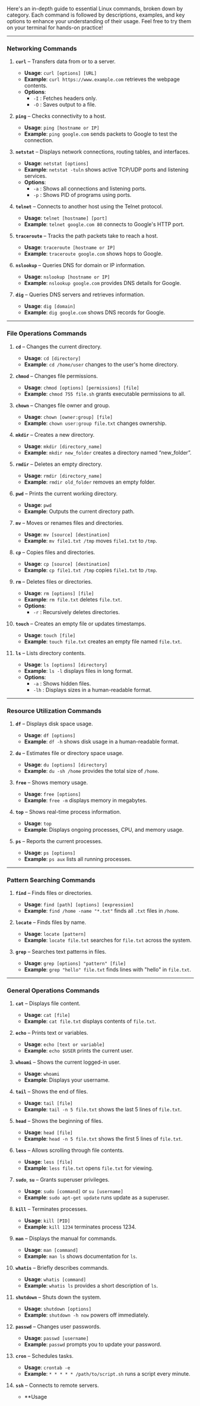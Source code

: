 Here's an in-depth guide to essential Linux commands, broken down by category. Each command is followed by descriptions, examples, and key options to enhance your understanding of their usage. Feel free to try them on your terminal for hands-on practice!

---

### Networking Commands
1. **`curl`** – Transfers data from or to a server.
   - **Usage**: `curl [options] [URL]`
   - **Example**: `curl https://www.example.com` retrieves the webpage contents.
   - **Options**:
     - `-I` : Fetches headers only.
     - `-O` : Saves output to a file.

2. **`ping`** – Checks connectivity to a host.
   - **Usage**: `ping [hostname or IP]`
   - **Example**: `ping google.com` sends packets to Google to test the connection.

3. **`netstat`** – Displays network connections, routing tables, and interfaces.
   - **Usage**: `netstat [options]`
   - **Example**: `netstat -tuln` shows active TCP/UDP ports and listening services.
   - **Options**:
     - `-a` : Shows all connections and listening ports.
     - `-p` : Shows PID of programs using ports.

4. **`telnet`** – Connects to another host using the Telnet protocol.
   - **Usage**: `telnet [hostname] [port]`
   - **Example**: `telnet google.com 80` connects to Google's HTTP port.

5. **`traceroute`** – Tracks the path packets take to reach a host.
   - **Usage**: `traceroute [hostname or IP]`
   - **Example**: `traceroute google.com` shows hops to Google.

6. **`nslookup`** – Queries DNS for domain or IP information.
   - **Usage**: `nslookup [hostname or IP]`
   - **Example**: `nslookup google.com` provides DNS details for Google.

7. **`dig`** – Queries DNS servers and retrieves information.
   - **Usage**: `dig [domain]`
   - **Example**: `dig google.com` shows DNS records for Google.

---

### File Operations Commands
1. **`cd`** – Changes the current directory.
   - **Usage**: `cd [directory]`
   - **Example**: `cd /home/user` changes to the user's home directory.

2. **`chmod`** – Changes file permissions.
   - **Usage**: `chmod [options] [permissions] [file]`
   - **Example**: `chmod 755 file.sh` grants executable permissions to all.

3. **`chown`** – Changes file owner and group.
   - **Usage**: `chown [owner:group] [file]`
   - **Example**: `chown user:group file.txt` changes ownership.

4. **`mkdir`** – Creates a new directory.
   - **Usage**: `mkdir [directory_name]`
   - **Example**: `mkdir new_folder` creates a directory named “new_folder”.

5. **`rmdir`** – Deletes an empty directory.
   - **Usage**: `rmdir [directory_name]`
   - **Example**: `rmdir old_folder` removes an empty folder.

6. **`pwd`** – Prints the current working directory.
   - **Usage**: `pwd`
   - **Example**: Outputs the current directory path.

7. **`mv`** – Moves or renames files and directories.
   - **Usage**: `mv [source] [destination]`
   - **Example**: `mv file1.txt /tmp` moves `file1.txt` to `/tmp`.

8. **`cp`** – Copies files and directories.
   - **Usage**: `cp [source] [destination]`
   - **Example**: `cp file1.txt /tmp` copies `file1.txt` to `/tmp`.

9. **`rm`** – Deletes files or directories.
   - **Usage**: `rm [options] [file]`
   - **Example**: `rm file.txt` deletes `file.txt`.
   - **Options**:
     - `-r` : Recursively deletes directories.

10. **`touch`** – Creates an empty file or updates timestamps.
    - **Usage**: `touch [file]`
    - **Example**: `touch file.txt` creates an empty file named `file.txt`.

11. **`ls`** – Lists directory contents.
    - **Usage**: `ls [options] [directory]`
    - **Example**: `ls -l` displays files in long format.
    - **Options**:
      - `-a` : Shows hidden files.
      - `-lh` : Displays sizes in a human-readable format.

---

### Resource Utilization Commands
1. **`df`** – Displays disk space usage.
   - **Usage**: `df [options]`
   - **Example**: `df -h` shows disk usage in a human-readable format.

2. **`du`** – Estimates file or directory space usage.
   - **Usage**: `du [options] [directory]`
   - **Example**: `du -sh /home` provides the total size of `/home`.

3. **`free`** – Shows memory usage.
   - **Usage**: `free [options]`
   - **Example**: `free -m` displays memory in megabytes.

4. **`top`** – Shows real-time process information.
   - **Usage**: `top`
   - **Example**: Displays ongoing processes, CPU, and memory usage.

5. **`ps`** – Reports the current processes.
   - **Usage**: `ps [options]`
   - **Example**: `ps aux` lists all running processes.

---

### Pattern Searching Commands
1. **`find`** – Finds files or directories.
   - **Usage**: `find [path] [options] [expression]`
   - **Example**: `find /home -name "*.txt"` finds all `.txt` files in `/home`.

2. **`locate`** – Finds files by name.
   - **Usage**: `locate [pattern]`
   - **Example**: `locate file.txt` searches for `file.txt` across the system.

3. **`grep`** – Searches text patterns in files.
   - **Usage**: `grep [options] "pattern" [file]`
   - **Example**: `grep "hello" file.txt` finds lines with "hello" in `file.txt`.

---

### General Operations Commands
1. **`cat`** – Displays file content.
   - **Usage**: `cat [file]`
   - **Example**: `cat file.txt` displays contents of `file.txt`.

2. **`echo`** – Prints text or variables.
   - **Usage**: `echo [text or variable]`
   - **Example**: `echo $USER` prints the current user.

3. **`whoami`** – Shows the current logged-in user.
   - **Usage**: `whoami`
   - **Example**: Displays your username.

4. **`tail`** – Shows the end of files.
   - **Usage**: `tail [file]`
   - **Example**: `tail -n 5 file.txt` shows the last 5 lines of `file.txt`.

5. **`head`** – Shows the beginning of files.
   - **Usage**: `head [file]`
   - **Example**: `head -n 5 file.txt` shows the first 5 lines of `file.txt`.

6. **`less`** – Allows scrolling through file contents.
   - **Usage**: `less [file]`
   - **Example**: `less file.txt` opens `file.txt` for viewing.

7. **`sudo`**, **`su`** – Grants superuser privileges.
   - **Usage**: `sudo [command]` or `su [username]`
   - **Example**: `sudo apt-get update` runs update as a superuser.

8. **`kill`** – Terminates processes.
   - **Usage**: `kill [PID]`
   - **Example**: `kill 1234` terminates process 1234.

9. **`man`** – Displays the manual for commands.
   - **Usage**: `man [command]`
   - **Example**: `man ls` shows documentation for `ls`.

10. **`whatis`** – Briefly describes commands.
    - **Usage**: `whatis [command]`
    - **Example**: `whatis ls` provides a short description of `ls`.

11. **`shutdown`** – Shuts down the system.
    - **Usage**: `shutdown [options]`
    - **Example**: `shutdown -h now` powers off immediately.

12. **`passwd`** – Changes user passwords.
    - **Usage**: `passwd [username]`
    - **Example**: `passwd` prompts you to update your password.

13. **`cron`** – Schedules tasks.
    - **Usage**: `crontab -e`
    - **Example**: `* * * * * /path/to/script.sh` runs a script every minute.

14. **`ssh`** – Connects to remote servers.
    - **Usage